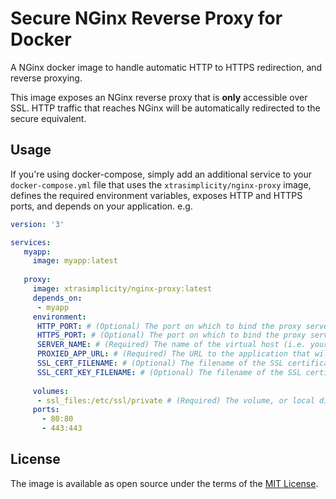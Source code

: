 # Secure NGinx Reverse Proxy for Docker

A NGinx docker image to handle automatic HTTP to HTTPS redirection, and reverse proxying.

This image exposes an NGinx reverse proxy that is **only** accessible over SSL. HTTP traffic that reaches NGinx will be automatically redirected to the secure equivalent.

## Usage

If you're using docker-compose, simply add an additional service to your `docker-compose.yml` file that uses the `xtrasimplicity/nginx-proxy` image, defines the required environment variables, exposes HTTP and HTTPS ports, and depends on your application. e.g.

```yaml
version: '3'

services:
   myapp:
     image: myapp:latest
  
   proxy:
     image: xtrasimplicity/nginx-proxy:latest
     depends_on:
      - myapp
     environment:
      HTTP_PORT: # (Optional) The port on which to bind the proxy server's HTTP daemon,, within the container. Defaults to 80
      HTTPS_PORT: # (Optional) The port on which to bind the proxy server's HTTPS daemon, within the container. Defaults to 443
      SERVER_NAME: # (Required) The name of the virtual host (i.e. your site's FQDN). Required
      PROXIED_APP_URL: # (Required) The URL to the application that will be proxied. This is usually the name of your dependent application, prefixed by the scheme. e.g. http://myapp. A unix socket can also be used here. This will be passed to NGinx's `proxy_pass` directive.
      SSL_CERT_FILENAME: # (Optional) The filename of the SSL certificate. Defaults to `cert.pem`.
      SSL_CERT_KEY_FILENAME: # (Optional) The filename of the SSL certificate's private key. Defaults to `key.pem`.
      
     volumes:
      - ssl_files:/etc/ssl/private # (Required) The volume, or local directory, that contains the Diffie-hellman parameter file and both SSL certificates.
     ports:
       - 80:80
       - 443:443
```

## License

The image is available as open source under the terms of the [MIT License](https://opensource.org/licenses/MIT).